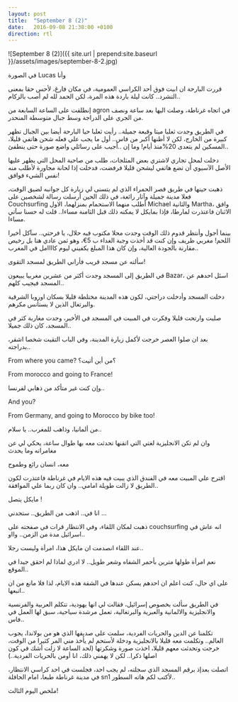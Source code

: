 ```yaml
---
layout: post
title:  "September 8 (2)"
date:   2016-09-08 21:38:00 +0100
direction: rtl
---
```


![September 8 (2)]({{ site.url | prepend:site.baseurl }}/assets/images/september-8-2.jpg)

في الصورة Lucas وأنا

قررت البارحة ان ابيت فوق أحد الكراسي العمومية، في مكان فارغ، لأحس حقا بمعنى التشرد.. كانت ليلة باردة هذه المرة، لكن الحمد لله لم أصب بالزكام..

إنطلقت على الساعة السابعة من agron في اتجاه غرناطة، وصلت اليها بعد ساعة ونصف من الجري على الدراجة وسط جبال متوسطة المنحدر.

في الطريق وجدت ثعلبا ميتا وقبعة جميلة.. رأيت ثعلبا حيا البارحة أيضا بين الجبال
تظهر كبيرة من الخارج، لكن لا أظنها أكبر من فاس.. أول ما يجب علي فعله شحن هاتفي قليلا، المسكين لم يتعدى 20%منذ أيام! وما إن ..أجيب على رسائلي واضع صورة حتى ينطفئ..

دخلت لمحل تجاري لاشتري بعض المثلجات، طلب من صاحبة المحل التي يظهر عليها الأصل الآسيوي أن تضع هاتفي ليشحن قليلا فرفضت، فدخلت إذا لحانة مجاورة لأطلب منه نفس الشيء فوافق!

ذهبت حينها في طريق قصر الحمراء الذي لم يتسنى لي زيارة كل جوانبه لضيق الوقت، فعلا مدينة جميلة وآثار رائعة، في ذلك الحين أرسلت رسالة لشخصين على Couchsurfing أطلب منهما الاستحمام بمنزلهما، الاول Michael والثانية Martha، وافق الاثنان فاعتذرت لمارطا، فإذا بمايكل لا يمكنه ذلك قبل الثامنة مساءا.. قلت له حسنا سآتي مساءا.

بينما أجول وأنتظر قدوم ذلك الوقت وجدت محلا مكتوب فيه حلال، يا فرحتي.. سآكل أخيرا اللحم! مغربي ظريف وإن كنت قد أخذت وجبة الغداء ب 5€، وهو ثمن عادي هنا بل رخيص مقارنة بالجودة العالية، وإن كان هذا المبلغ يكفيني ليوم كاااامل في المغرب..

سألته عن مسجد قريب فأراني الطريق لمسجد التقوى!

في الطريق إلى المسجد وجدت أكثر من عشرين مغربيا يبيعون Bazar، اسئل احدهم عن المسجد فيجيب كلهم..

دخلت المسجد وأدخلت دراجتي، لكون هذه المدينة مختلطة قليلا بسكان اوروبا الشرقية والبرتغال الذين لا يستأنس مكرهم.

صليت وارتحت قليلا وفكرت في المبيت في المسجد في الأخير، وجدت مغاربة كثر في المسجد، كان ذلك جميلا..

بعد ان صلوا العصر خرجت لأكمل زيارة المدينة، وفي الباب التقيت شخصا اشقر، بدراجته..

From where you came? ؟من أين أتيت؟

From morocco and going to France!

وإن كنت غير متأكد من ذهابي لفرنسا..

And you?

From Germany, and going to Morocco by bike too!

من ألمانيا، وذاهب للمغرب.. يا سلام..

وان لم تكن الانجليزية لغتي التي اتقنها تحدثت معه بها طوال ساعة، يحكي لي عن مغامراته وما يحدث

معه، انسان رائع وطموح

اقترح علي المبيت معه في الفندق الذي يبيت فيه هذه الايام في غرناطة فاعتذرت لكون الطريق لا زالت طويلة امامي.. وان كان ربما علي الموافقة..

مايكل يتصل !

انا في.. اذهب من الطريق.. ستجدني ...

ذهبت لمكان اللقاء، وفي الانتظار قرات في صفحته على couchsurfing انه عاش في اسرائيل مدة من الزمن.. وااو..

عند اللقاء انصدمت ان مايكل هذا، امرأة وليست رجلا..

نعم امرأة طولها مترين بأحمر الشفاه وشعر طويل.. لا ادري لماذا لم احقق جيدا في الموقع..

على اي حال، كنت اعلم ان احدهم يسكن عندها في الشقة هذه الايام، لذا فلا مانع من ان اتبعها..

في الطريق سألت بخصوص إسرائيل، فقالت لي انها يهودية، تتكلم العربية والفرنسية والانجليزية والالمانية والعبرية والبرتغالية، تعمل مرشدة سياحية، سبق لها العمل في فاس..

تكلمنا عن الدين والحريات الفردية، سلمت على صديقها الذي هو من بولاندا، يجوب العالم.. وتكلمت معه قليلا بالانجليزية ودخلة لأستحم لم يأخذ مني المر كثيرا من الوقت، خرجت وتحدثت معهم قليلا، اخذت صورة وشكرتها (لحد الساعة لا زلت أشك في كون اصلها ذكرا.. لكن لا يهمني ذلك، انا أومن بالحريات الفردية..)

اتصلت بعدإذ برقم المسجد الذي سجلته، لم يجب احد، فجلست في احد كراسي الانتظار، في مدينة غرناطة طبعا، امام الحافلة sn1 لأكتب لكم هاته السطور..

ملخص اليوم الثالث!